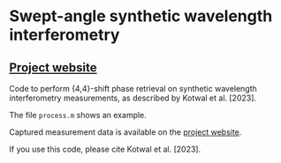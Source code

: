 # Swept-angle synthetic wavelength interferometry
## [Project website](https://imaging.cs.cmu.edu/swept_angle_swi/index.html)

Code to perform {4,4}-shift phase retrieval on synthetic wavelength interferometry measurements, as described by Kotwal et al. [2023].

The file `process.m` shows an example. 

Captured measurement data is available on the [project website](https://imaging.cs.cmu.edu/swept_angle_swi/index_files/dataset_public.zip).

If you use this code, please cite Kotwal et al. [2023].
